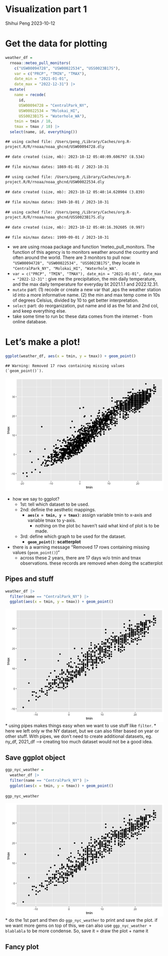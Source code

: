 Visualization part 1
================
Shihui Peng
2023-10-12

# Get the data for plotting

``` r
weather_df = 
  rnoaa::meteo_pull_monitors(
    c("USW00094728", "USW00022534", "USS0023B17S"),
    var = c("PRCP", "TMIN", "TMAX"), 
    date_min = "2021-01-01",
    date_max = "2022-12-31") |>
  mutate(
    name = recode(
      id, 
      USW00094728 = "CentralPark_NY", 
      USW00022534 = "Molokai_HI",
      USS0023B17S = "Waterhole_WA"),
    tmin = tmin / 10,
    tmax = tmax / 10) |>
  select(name, id, everything())
```

    ## using cached file: /Users/peng_/Library/Caches/org.R-project.R/R/rnoaa/noaa_ghcnd/USW00094728.dly

    ## date created (size, mb): 2023-10-12 05:40:09.606797 (8.534)

    ## file min/max dates: 1869-01-01 / 2023-10-31

    ## using cached file: /Users/peng_/Library/Caches/org.R-project.R/R/rnoaa/noaa_ghcnd/USW00022534.dly

    ## date created (size, mb): 2023-10-12 05:40:14.620904 (3.839)

    ## file min/max dates: 1949-10-01 / 2023-10-31

    ## using cached file: /Users/peng_/Library/Caches/org.R-project.R/R/rnoaa/noaa_ghcnd/USS0023B17S.dly

    ## date created (size, mb): 2023-10-12 05:40:16.392605 (0.997)

    ## file min/max dates: 1999-09-01 / 2023-10-31

- we are using rnoaa package and function ’meteo_pull_monitors. The
  function of this agency is to monitors weather around the country and
  often around the world. There are 3 monitors to pull now:
  `"USW00094728", "USW00022534", "USS0023B17S"`, they locate in
  `"CentralPark_NY", "Molokai_HI", "Waterhole_WA"`.
- `var = c("PRCP", "TMIN", "TMAX"), date_min = "2021-01-01", date_max = "2022-12-31"`
  : give me the precipitation, the min daily temperature, and the max
  daily temperature for everyday bt 2021.1.1 and 2022.12.31.
- `mutate` part: (1) recode or create a new var that ,aps the weather
  station id into a more informative name. (2) the min and max temp come
  in 10s of degrees Celsius, divided by 10 to get better interpretation.
- `select` part: do reorganization, put name and id as the 1st and 2nd
  col, and keep everything else.
- take some time to run bc these data comes from the internet - from
  online database.

# Let’s make a plot!

``` r
ggplot(weather_df, aes(x = tmin, y = tmax)) + geom_point()
```

    ## Warning: Removed 17 rows containing missing values (`geom_point()`).

![](visualization_part_1_files/figure-gfm/unnamed-chunk-3-1.png)<!-- -->

- how we say to ggplot?
  - 1st: tell which dataset to be used.
  - 2nd: definie the aesthetic mappings.
    - **`aes(x = tmin, y = tmax)`**: assign variable tmin to x-axis and
      variable tmax to y-axis.
      - nothing on the plot bc haven’t said what kind of plot is to be
        made.
  - 3rd: define which graph to be used for the dataset.
    - **`geom_point()`**: **scatterplot**
- there is a warning message “Removed 17 rows containing missing values
  (`geom_point()`)”
  - across these 2 years, there are 17 days w/o tmin and tmax
    observations. these records are removed when doing the scatterplot

## Pipes and stuff

``` r
weather_df |>  
  filter(name == "CentralPark_NY") |> 
  ggplot(aes(x = tmin, y = tmax)) + geom_point()
```

![](visualization_part_1_files/figure-gfm/unnamed-chunk-4-1.png)<!-- -->
\* using pipes makes things easy when we want to use stuff like
`filter`. \* here we left only w the NY dataset, but we can also filter
based on year or other stuff. With pipes, we don’t need to create
additional datasets, eg. ny_df, 2021_df –\> creating too much dataset
would not be a good idea.

## Save ggplot object

``` r
ggp_nyc_weather = 
  weather_df |>  
  filter(name == "CentralPark_NY") |> 
  ggplot(aes(x = tmin, y = tmax)) + geom_point()

ggp_nyc_weather
```

![](visualization_part_1_files/figure-gfm/unnamed-chunk-5-1.png)<!-- -->
\* do the 1st part and then do `ggp_nyc_weather` to print and save the
plot. if we want more gems on top of this, we can also use
`ggp_nyc_weather + blablabla` to be more condense. So, save it = draw
the plot + name it

## Fancy plot
